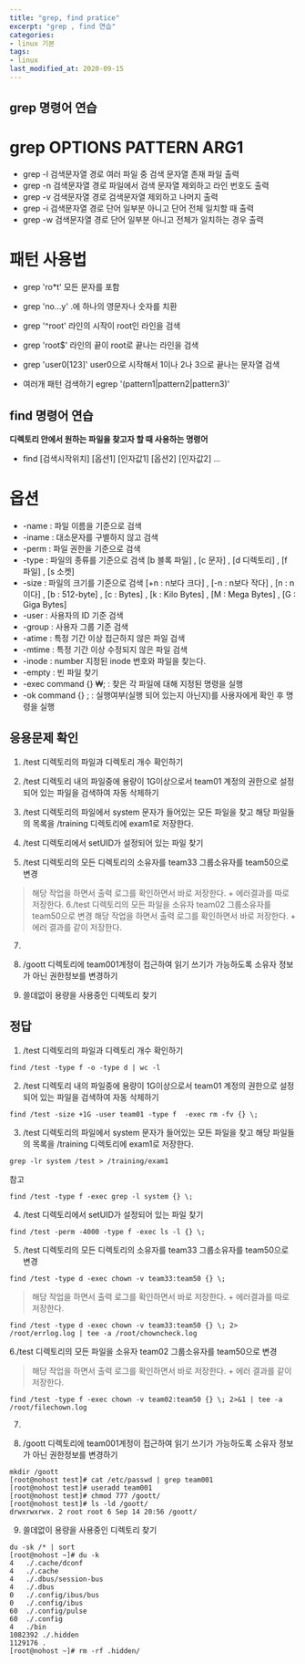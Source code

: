 ```yaml
---
title: "grep, find pratice"
excerpt: "grep , find 연습"
categories:
- linux 기본
tags:
- linux
last_modified_at: 2020-09-15
---
```

## grep 명령어 연습
# grep OPTIONS PATTERN ARG1
* grep -l 검색문자열 경로  여러 파일 중 검색 문자열 존재 파일 출력
* grep -n 검색문자열 경로  파일에서  검색 문자열 제외하고 라인 번호도 출력
* grep -v 검색문자열 경로  검색문자열 제외하고 나머지 출력
* grep -i 검색문자열 경로  단어 일부분 아니고 단어 전체 일치할 때 출력
* grep -w 검색문자열 경로  단어 일부분 아니고 전체가 일치하는 경우 출력

# 패턴 사용법
* grep 'ro*t'   모든 문자를 포함
* grep 'no...y' .에 하나의 영문자나 숫자를 치환
* grep '^root'  라인의 시작이 root인 라인을 검색
* grep 'root$'  라인의 끝이 root로 끝나는 라인을 검색
* grep 'user0[123]' user0으로 시작해서 1이나 2나 3으로 끝나는 문자열 검색

* 여러개 패턴 검색하기
egrep '(pattern1|pattern2|pattern3)'

## find 명령어 연습
**디렉토리 안에서 원하는 파일을 찾고자 할 때 사용하는 명령어**
* find [검색시작위치] [옵션1] [인자값1] [옵션2] [인자값2] ...

# 옵션
* -name  : 파일 이름을 기준으로 검색
* -iname : 대소문자를 구별하지 않고 검색
* -perm  : 파일 권한을 기준으로 검색
* -type  : 파일의 종류를 기준으로 검색
[b 블록 파일] , [c 문자] , [d 디렉토리] , [f 파일] , [s 소켓]
* -size  : 파일의 크기를 기준으로 검색
[+n : n보다 크다] , [-n : n보다 작다] , [n : n이다] , [b : 512-byte] , [c : Bytes] , [k : Kilo Bytes] , [M : Mega Bytes] , [G : Giga Bytes]
* -user  : 사용자의 ID 기준 검색
* -group : 사용자 그룹 기준 검색
* -atime  : 특정 기간 이상 접근하지 않은 파일 검색
* -mtime  : 특정 기간 이상 수정되지 않은 파일 검색
* -inode  : number 지정된 inode 번호와 파일을 찾는다.
* -empty  : 빈 파일 찾기
* -exec command {} ₩; : 찾은 각 파일에 대해 지정된 명령을 실행
* -ok command {} \;   : 실행여부(실행 되어 있는지 아닌지)를 사용자에게 확인 후 명령을 실행


## 응용문제 확인
1. /test 디렉토리의 파일과 디렉토리 개수 확인하기

2. /test 디렉토리 내의 파일중에 용량이 1G이상으로서 team01 계정의 권한으로 설정되어 있는 파일을 검색하여 자동 삭제하기

3. /test 디렉토리의 파일에서 system 문자가 들어있는 모든 파일을 찾고 해당 파일들의 목록을 /training 디렉토리에 exam1로 저장한다.

4. /test 디렉토리에서 setUID가 설정되어 있는 파일 찾기

5. /test 디렉토리의 모든 디렉토리의 소유자를 team33 그룹소유자를 team50으로 변경

> 해당 작업을 하면서 출력 로그를 확인하면서 바로 저장한다. + 에러결과를 따로 저장한다.
6./test 디렉토리의 모든 파일을 소유자 team02 그룹소유자를 team50으로 변경
> 해당 작업을 하면서 출력 로그를 확인하면서 바로 저장한다. + 에러 결과를 같이 저장한다.

7.

8. /goott 디렉토리에 team001계정이 접근하여 읽기 쓰기가 가능하도록 소유자 정보가 아닌 권한정보를 변경하기

9. 쓸데없이 용량을 사용중인 디렉토리 찾기

## 정답
1. /test 디렉토리의 파일과 디렉토리 개수 확인하기
```console
find /test -type f -o -type d | wc -l
```

2. /test 디렉토리 내의 파일중에 용량이 1G이상으로서 team01 계정의 권한으로 설정되어 있는 파일을 검색하여 자동 삭제하기
```console
find /test -size +1G -user team01 -type f  -exec rm -fv {} \;
```
3. /test 디렉토리의 파일에서 system 문자가 들어있는 모든 파일을 찾고 해당 파일들의 목록을 /training 디렉토리에 exam1로 저장한다.
```console
grep -lr system /test > /training/exam1
```
참고 
```console
find /test -type f -exec grep -l system {} \;
```
4. /test 디렉토리에서 setUID가 설정되어 있는 파일 찾기
```console
find /test -perm -4000 -type f -exec ls -l {} \;
```
5. /test 디렉토리의 모든 디렉토리의 소유자를 team33 그룹소유자를 team50으로 변경
```console
find /test -type d -exec chown -v team33:team50 {} \;
```
> 해당 작업을 하면서 출력 로그를 확인하면서 바로 저장한다. + 에러결과를 따로 저장한다.
```console
find /test -type d -exec chown -v team33:team50 {} \; 2> /root/errlog.log | tee -a /root/chowncheck.log
```

6./test 디렉토리의 모든 파일을 소유자 team02 그룹소유자를 team50으로 변경
> 해당 작업을 하면서 출력 로그를 확인하면서 바로 저장한다. + 에러 결과를 같이 저장한다.
```console
find /test -type f -exec chown -v team02:team50 {} \; 2>&1 | tee -a /root/filechown.log
```
7.

8. /goott 디렉토리에 team001계정이 접근하여 읽기 쓰기가 가능하도록 소유자 정보가 아닌 권한정보를 변경하기
```console
mkdir /goott
[root@nohost test]# cat /etc/passwd | grep team001
[root@nohost test]# useradd team001
[root@nohost test]# chmod 777 /goott/
[root@nohost test]# ls -ld /goott/
drwxrwxrwx. 2 root root 6 Sep 14 20:56 /goott/
```

9. 쓸데없이 용량을 사용중인 디렉토리 찾기
```console
du -sk /* | sort
[root@nohost ~]# du -k 
4	./.cache/dconf
4	./.cache
4	./.dbus/session-bus
4	./.dbus
0	./.config/ibus/bus
0	./.config/ibus
60	./.config/pulse
60	./.config
4	./bin
1082392	./.hidden
1129176	.
[root@nohost ~]# rm -rf .hidden/
```